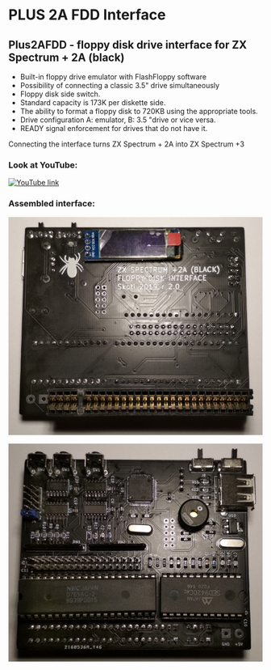 # PLUS 2A FDD Interface
## Plus2AFDD - floppy disk drive interface for ZX Spectrum + 2A (black)

* Built-in floppy drive emulator with FlashFloppy software
* Possibility of connecting a classic 3.5" drive simultaneously
* Floppy disk side switch.
* Standard capacity is 173K per diskette side.
* The ability to format a floppy disk to 720KB using the appropriate tools.
* Drive configuration A: emulator, B: 3.5 "drive or vice versa.
* READY signal enforcement for drives that do not have it.

Connecting the interface turns ZX Spectrum + 2A into ZX Spectrum +3

### Look at YouTube:
[![YouTube link](https://img.youtube.com/vi/y5E8csp8bBg/0.jpg)](https://www.youtube.com/watch?v=y5E8csp8bBg)

### Assembled interface:
 
![Plus 2A FDD Front](/photos/plus2fdd_01.jpg)

![Plus 2A FDD Back](/photos/plus2fdd_02.jpg)



